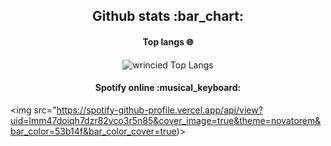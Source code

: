 <h2 align="center">Github stats :bar_chart:</h2>


<h4 align="center">Top langs 🌐</h4>

<p align="center"><img src="https://github-readme-stats.vercel.app/api/top-langs/?username=wrincied&langs_count=10&theme=flat&layout=compact" alt="wrincied Top Langs" /></p>

<h4 align="center">Spotify online :musical_keyboard:</h4>


 <p align="center">
 
 <img src="https://spotify-github-profile.vercel.app/api/view?uid=lmm47doiqh7dzr82vco3r5n85&cover_image=true&theme=novatorem&bar_color=53b14f&bar_color_cover=true)>
</p>


